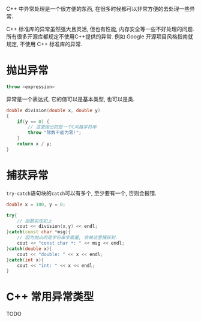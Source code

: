 C++ 中异常处理是一个很方便的东西, 在很多时候都可以非常方便的去处理一些异常.

C++ 标准库的异常虽然强大且灵活, 但也有性能, 内存安全等一些不好处理的问题. 所有很多开源库都规定不使用C++提供的异常. 例如 Google 开源项目风格指南就规定, 不使用 C++ 标准库的异常.

# 抛出异常

```cpp
throw <expression>
```

异常是一个表达式, 它的值可以是基本类型, 也可以是类.

```C++
double division(double x, double y)
{
	if(y == 0) {
		// 这里抛出的是一个C风格字符串
		throw "除数不能为零!";
	}
	return x / y;
}
```

# 捕获异常

`try-catch`语句块的`catch`可以有多个, 至少要有一个, 否则会报错.

``` c++
double x = 100, y = 0;

try{
	// 函数实现如上
	cout << division(x,y) << endl;
}catch(const char *msg){
	// 因为抛出的是字符串字面量, 会被这里捕获到.
	cout << "const char *: " << msg << endl;
}catch(double x){
	cout << "double: " << x << endl;
}catch(int x){
	cout << "int: " << x << endl;
}
```

# C++ 常用异常类型

TODO










